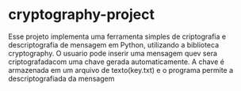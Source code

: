 # cryptography-project
Esse projeto implementa uma ferramenta simples de criptografia e descriptografia de mensagem em Python, utilizando a biblioteca cryptography. O usuario pode inserir uma mensagem quev sera criptografadacom uma chave gerada automaticamente. A chave é armazenada em um arquivo de texto(key.txt) e o programa permite a descriptografiada da mensagem
